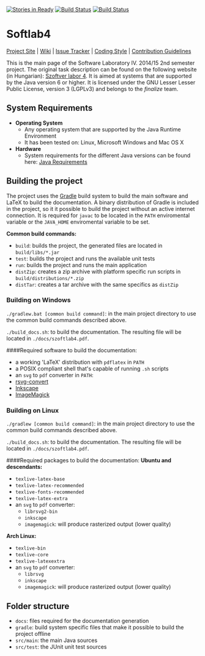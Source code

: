 [![Stories in Ready](https://badge.waffle.io/gregory094/softlab4.png?label=ready&title=Ready)](https://waffle.io/gregory094/softlab4)
[![Build Status](https://travis-ci.org/gregory094/softlab4.svg?branch=master)](https://github.com/gregory094/softlab4) 
[![Build Status](https://scan.coverity.com/projects/4252/badge.svg)](https://scan.coverity.com/projects/4252)

# Softlab4
[Project Site](https://github.com/gregory094/softlab4) | [Wiki](https://github.com/gregory094/softlab4/wiki) | [Issue Tracker](https://github.com/gregory094/softlab4/issues) | [Coding Style](https://github.com/gregory094/softlab4/wiki/Coding-Style) | [Contribution Guidelines](https://github.com/gregory094/softlab4/blob/master/CONTRIBUTING.md)

This is the main page of the Software Laboratory IV. 2014/15 2nd semester project. The original task description can be found on the following website (in Hungarian): [Szoftver labor 4](https://www.iit.bme.hu/~szoftlab4/). It is aimed at systems that are supported by the Java version 6 or higher. It is licensed under the GNU Lesser Lesser Public License, version 3 (LGPLv3) and belongs to the *finalize* team.

## System Requirements
* **Operating System**
  * Any operating system that are supported by the Java Runtime Environment
  * It has been tested on: Linux, Microsoft Windows and Mac OS X
* **Hardware**
  * System requirements for the different Java versions can be found here: [Java Requirements](http://java.com/en/download/help/sysreq.xml)

## Building the project
The project uses the [Gradle](https://gradle.org/) build system to build the main software and LaTeX to build the documentation. A binary distribution of Gradle is included in the project, so it it possible to build the project without an active internet connection. It is required for `javac` to be located in the `PATH` enviromental variable or the `JAVA_HOME` enviromental variable to be set.

**Common build commands:**
* `build`: builds the project, the generated files are located in `build/libs/*.jar`
* `test`: builds the project and runs the available unit tests
* `run`: builds the project and runs the main application
* `distZip`: creates a zip archive with platform specific run scripts in `build/distributions/*.zip`
* `distTar`: creates a tar archive with the same specifics as `distZip`

### Building on Windows
`./gradlew.bat [common build command]`: in the main project directory to use the common build commands described above.

`./build_docs.sh`: to build the documentation. The resulting file will be located in `./docs/szoftlab4.pdf`.

####Required software to build the documentation:
* a working 'LaTeX' distribution with `pdflatex` in `PATH`
* a POSIX compliant shell that's capable of running `.sh` scripts 
*  an `svg` to `pdf` converter in `PATH`:
  * [rsvg-convert](http://sourceforge.net/projects/tumagcc/files/rsvg-convert.exe/download)
  * [Inkscape](https://inkscape.org/en/download/windows/)
  * [ImageMagick](http://www.imagemagick.org/script/binary-releases.php)

### Building on Linux
`./gradlew [common build command]`: in the main project directory to use the common build commands described above.

`./build_docs.sh`: to build the documentation. The resulting file will be located in `./docs/szoftlab4.pdf`.

####Required packages to build the documentation:
**Ubuntu and descendants:**
* `texlive-latex-base`
* `texlive-latex-recommended`
* `texlive-fonts-recommended` 
* `texlive-latex-extra`
* an `svg` to `pdf` converter:
  * `librsvg2-bin` 
  * `inkscape` 
  * `imagemagick`: will produce rasterized output (lower quality)

**Arch Linux:**
* `texlive-bin`
* `texlive-core`
* `texlive-latexextra`
* an `svg` to `pdf` converter:
  * `librsvg`
  * `inkscape`
  * `imagemagick`: will produce rasterized output (lower quality)
 
## Folder structure
* `docs`: files required for the documentation generation
* `gradle`: build system specific files that make it possible to build the project offline
* `src/main`: the main Java sources
* `src/test`: the JUnit unit test sources

